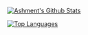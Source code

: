 [![Ashment's Github Stats](https://github-readme-stats.vercel.app/api?username=Ashment)](https://github.com/Ashment/github-readme-stats)

[![Top Languages](https://github-readme-stats.vercel.app/api/top-langs/?username=Ashment&layout=compact)](https://github.com/Ashment/github-readme-stats)

<!--
**Ashment/Ashment** is a ✨ _special_ ✨ repository because its `README.md` (this file) appears on your GitHub profile.

Here are some ideas to get you started:

- 🔭 I’m currently working on ...
- 🌱 I’m currently learning ...
- 👯 I’m looking to collaborate on ...
- 🤔 I’m looking for help with ...
- 💬 Ask me about ...
- 📫 How to reach me: ...
- 😄 Pronouns: ...
- ⚡ Fun fact: ...
-->
